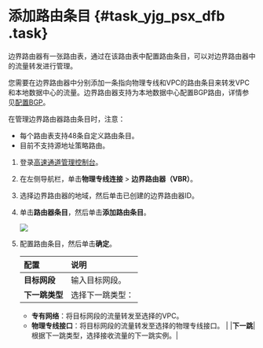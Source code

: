 # 添加路由条目 {#task_yjg_psx_dfb .task}

边界路由器有一张路由表，通过在该路由表中配置路由条目，可以对边界路由器中的流量转发进行管理。

您需要在边界路由器中分别添加一条指向物理专线和VPC的路由条目来转发VPC和本地数据中心的流量。边界路由器支持为本地数据中心配置BGP路由，详情参见[配置BGP](intl.zh-CN/用户指南/边界路由器/配置BGP.md#)。

在管理边界路由器路由条目时，注意：

-   每个路由表支持48条自定义路由条目。
-   目前不支持源地址策略路由。

1.  登录[高速通道管理控制台](https://expressconnectnext.console.aliyun.com)。 
2.  在左侧导航栏，单击**物理专线连接** \> **边界路由器（VBR）**。 
3.  选择边界路由器的地域，然后单击已创建的边界路由器ID。 
4.  单击**路由器条目**，然后单击**添加路由条目**。 

    ![](http://static-aliyun-doc.oss-cn-hangzhou.aliyuncs.com/assets/img/21430/155305646212048_zh-CN.png)

5.  配置路由条目，然后单击**确定**。 

    |配置|说明|
    |:-|:-|
    |**目标网段**|输入目标网段。|
    |**下一跳类型**| 选择下一跳类型：

    -   **专有网络**：将目标网段的流量转发至选择的VPC。
    -   **物理专线接口**：将目标网段的流量转发至选择的物理专线接口。
 |
    |**下一跳**|根据下一跳类型，选择接收流量的下一跳实例。|



